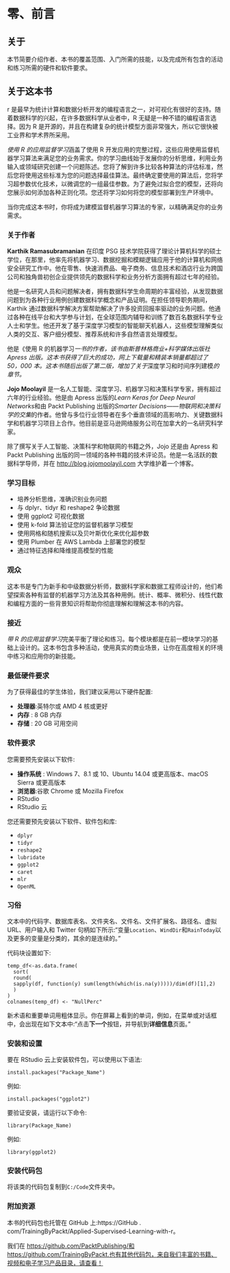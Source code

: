 

# 零、前言

## 关于

本节简要介绍作者、本书的覆盖范围、入门所需的技能，以及完成所有包含的活动和练习所需的硬件和软件要求。

## 关于这本书

r 是最早为统计计算和数据分析开发的编程语言之一，对可视化有很好的支持。随着数据科学的兴起，在许多数据科学从业者中，R 无疑是一种不错的编程语言选择。因为 R 是开源的，并且在构建复杂的统计模型方面非常强大，所以它很快被工业界和学术界所采用。

*使用 R 的应用监督学习*涵盖了使用 R 开发应用的完整过程，这些应用使用监督机器学习算法来满足您的业务需求。你的学习曲线始于发展你的分析思维，利用业务输入或领域研究创建一个问题陈述。您将了解到许多比较各种算法的评估标准，然后您将使用这些标准为您的问题选择最佳算法。最终确定要使用的算法后，您将学习超参数优化技术，以微调您的一组最佳参数。为了避免过拟合您的模型，还将向您展示如何添加各种正则化项。您还将学习如何将您的模型部署到生产环境中。

当你完成这本书时，你将成为建模监督机器学习算法的专家，以精确满足你的业务需求。

### 关于作者

**Karthik Ramasubramanian** 在印度 PSG 技术学院获得了理论计算机科学的硕士学位，在那里，他率先将机器学习、数据挖掘和模糊逻辑应用于他的计算机和网络安全研究工作中。他在零售、快速消费品、电子商务、信息技术和酒店行业为跨国公司和独角兽初创企业提供领先的数据科学和业务分析方面拥有超过七年的经验。

他是一名研究人员和问题解决者，拥有数据科学生命周期的丰富经验，从发现数据问题到为各种行业用例创建数据科学概念和产品证明。在担任领导职务期间，Karthik 通过数据科学解决方案帮助解决了许多投资回报率驱动的业务问题。他通过各种在线平台和大学参与计划，在全球范围内辅导和训练了数百名数据科学专业人士和学生。他还开发了基于深度学习模型的智能聊天机器人，这些模型理解类似人类的交互、客户细分模型、推荐系统和许多自然语言处理模型。

他是《使用 R 的机器学习*一书的作者，该书由斯普林格商业+科学媒体出版社 Apress 出版。这本书获得了巨大的成功，网上下载量和精装本销量都超过了 50，000 本。这本书随后出版了第二版，增加了关于*深度学习和时间序列建模*的章节。*

**Jojo Moolayil** 是一名人工智能、深度学习、机器学习和决策科学专家，拥有超过六年的行业经验。他是由 Apress 出版的*Learn Keras for Deep Neural Networks*和由 Packt Publishing 出版的*Smarter Decisions——物联网和决策科学的交集*的作者。他曾与多位行业领导者在多个垂直领域的高影响力、关键数据科学和机器学习项目上合作。他目前是亚马逊网络服务公司在加拿大的一名研究科学家。

除了撰写关于人工智能、决策科学和物联网的书籍之外，Jojo 还是由 Apress 和 Packt Publishing 出版的同一领域的各种书籍的技术评论员。他是一名活跃的数据科学导师，并在 http://blog.jojomoolayil.com 大学维护着一个博客。

### 学习目标

*   培养分析思维，准确识别业务问题
*   与 dplyr、tidyr 和 reshape2 争论数据
*   使用 ggplot2 可视化数据
*   使用 k-fold 算法验证您的监督机器学习模型
*   使用网格和随机搜索以及贝叶斯优化来优化超参数
*   使用 Plumber 在 AWS Lambda 上部署您的模型
*   通过特征选择和降维提高模型的性能

### 观众

这本书是专门为新手和中级数据分析师，数据科学家和数据工程师设计的，他们希望探索各种有监督的机器学习方法及其各种用例。统计、概率、微积分、线性代数和编程方面的一些背景知识将帮助你彻底理解和理解这本书的内容。

### 接近

*带 R 的应用监督学习*完美平衡了理论和练习。每个模块都是在前一模块学习的基础上设计的。这本书包含多种活动，使用真实的商业场景，让你在高度相关的环境中练习和应用你的新技能。

### 最低硬件要求

为了获得最佳的学生体验，我们建议采用以下硬件配置:

*   **处理器**:英特尔或 AMD 4 核或更好
*   **内存** : 8 GB 内存
*   **存储** : 20 GB 可用空间

### 软件要求

您需要预先安装以下软件:

*   **操作系统** : Windows 7、8.1 或 10、Ubuntu 14.04 或更高版本、macOS Sierra 或更高版本
*   **浏览器**:谷歌 Chrome 或 Mozilla Firefox
*   RStudio
*   RStudio 云

您还需要预先安装以下软件、软件包和库:

*   `dplyr`
*   `tidyr`
*   `reshape2`
*   `lubridate`
*   `ggplot2`
*   `caret`
*   `mlr`
*   `OpenML`

### 习俗

文本中的代码字、数据库表名、文件夹名、文件名、文件扩展名、路径名、虚拟 URL、用户输入和 Twitter 句柄如下所示:“变量`Location`、`WindDir`和`RainToday`以及更多的变量是分类的，其余的是连续的。”

代码块设置如下:

```
temp_df<-as.data.frame(
  sort(
  round(
  sapply(df, function(y) sum(length(which(is.na(y)))))/dim(df)[1],2)
  )
)
colnames(temp_df) <- "NullPerc"
```

新术语和重要单词用粗体显示。你在屏幕上看到的单词，例如，在菜单或对话框中，会出现在如下文本中:“点击**下一个**按钮，并导航到**详细信息**页面。”

### 安装和设置

要在 RStudio 云上安装软件包，可以使用以下语法:

```
install.packages("Package_Name")
```

例如:

```
install.packages("ggplot2")
```

要验证安装，请运行以下命令:

```
library(Package_Name)
```

例如:

```
library(ggplot2)
```

### 安装代码包

将该类的代码包复制到`C:/Code`文件夹中。

### 附加资源

本书的代码包也托管在 GitHub 上:https://GitHub . com/TrainingByPackt/Applied-Supervised-Learning-with-r。

我们在 https://github.com/PacktPublishing/和 https://github.com/TrainingByPackt.也有其他代码包，来自我们丰富的书籍、视频和电子学习产品目录，请查看！